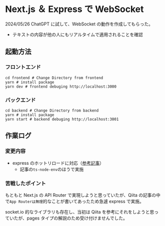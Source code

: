 # Next.js ＆ Express で WebSocket

2024/05/26
ChatGPT に試して、WebSocket の動作を作成してもらった。

- テキストの内容が他の人にもリアルタイムで適用されることを確認

## 起動方法

### フロントエンド

```shell
cd frontend # Change Directory from frontend
yarn # install package
yarn dev # frontend debuging http://localhost:3000
```

### バックエンド

```shell
cd backend # Change Directory from backend
yarn # install package
yarn start # backend debuging http://localhost:3001
```

## 作業ログ

### 変更内容

- express のホットリロードに対応（[参考記事](https://qiita.com/koheiiwamura/items/38a7818da7300eb6e02b)）
  - 記事の`ts-node-env`のほうで実施

### 苦戦したポイント

もともと Next.js の API Router で実現しようと思っていたが、Qiita の記事の中で`App Routerは無理`的なことが書いてあったため急遽 express で実施。

socket.io 的なライブラリも存在し、当初は Qiita を参考にそれをしようと思っていたが、pages タイプの解説のため受け付けませんでした。
